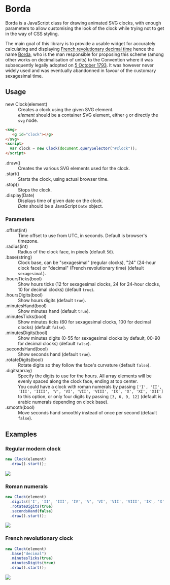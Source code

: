 # Borda #
Borda is a JavaScript class for drawing animated SVG clocks, with enough parameters
to allow customising the look of the clock while trying not to get in the way of
CSS styling.

The main goal of this library is to provide a usable widget for accurately calculating and displaying [French revolutionary decimal time](https://en.wikipedia.org/wiki/Decimal_time#France) hence the name [Borda](https://en.wikipedia.org/wiki/Jean-Charles_de_Borda), who is the man responsible for proposing this scheme (among other works on decimalisation of units) to the Convention where it was subsequently legally adopted on [5 October 1793](http://gallica.bnf.fr/ark:/12148/bpt6k9736905c/f465.item). It was however never widely used and was eventually abandonned in favour of the customary sexagesimal time.

## Usage ##

<dl>
  <dt>new Clock(element)</dt>
  <dd>Creates a clock using the given SVG element.</dd>
  <dd><i>element</i> should be a container SVG element, either <code>g</code> or directly the <code>svg</code> node.</dd>
</dl>

```html
<svg>
   <g id="clock"></g>
</svg>
<script>
  var clock = new Clock(document.querySelector("#clock"));
</script>
```

<dl>
  <dt>.draw()</dt>
  <dd>Creates the various SVG elements used for the clock.</dd>

  <dt>.start()</dt>
  <dd>Starts the clock, using actual browser time.</dd>
  
  <dt>.stop()</dt>
  <dd>Stops the clock.</dd>
  
  <dt>.display(Date)</dt>
  <dd>Displays time of given date on the clock.</dd>
  <dd><i>Date</i> should be a JavaScript <code>Date</code> object.</dd>
</dl>

### Parameters ###

<dl>
  <dt>.offset(int)</dt>
  <dd>Time offset to use from UTC, in seconds. Default is browser's timezone.</dd>

  <dt>.radius(int)</dt>
  <dd>Radius of the clock face, in pixels (default <code>50</code>).</dd>

  <dt>.base(string)</dt>
  <dd>Clock base, can be "sexagesimal" (regular clocks), "24" (24-hour clock face) or "decimal" (French revolutionary time) (default <code>sexagesimal</code>).</dd>

  <dt>.hoursTicks(bool)</dt>
  <dd>Show hours ticks (12 for sexagesimal clocks, 24 for 24-hour clocks, 10 for decimal clocks) (default <code>true</code>).</dd>

  <dt>.hoursDigits(bool)</dt>
  <dd>Show hours digits (default <code>true</code>).</dd>

  <dt>.minutesHand(bool)</dt>
  <dd>Show minutes hand (default <code>true</code>).</dd>

  <dt>.minutesTicks(bool)</dt>
  <dd>Show minutes ticks (60 for sexagesimal clocks, 100 for decimal clocks) (default <code>false</code>).</dd>

  <dt>.minutesDigits(bool)</dt>
  <dd>Show minutes digits (0-55 for sexagesimal clocks by default, 00-90 for decimal clocks) (default <code>false</code>).</dd>

  <dt>.secondsHand(bool)</dt>
  <dd>Show seconds hand (default <code>true</code>).</dd>

  <dt>.rotateDigits(bool)</dt>
  <dd>Rotate digits so they follow the face's curvature (default <code>false</code>).</dd>

  <dt>.digits(array)</dt>
  <dd>Specify the digits to use for the hours. All array elements will be evenly spaced along the clock face, ending at top center.</dd>
  <dd>You could have a clock with roman numerals by passing <code>['I', 'II', 'III', 'IIII', 'V', 'VI', 'VII', 'VIII', 'IX', 'X', 'XI', 'XII']</code> to this option, or only four digits by passing <code>[3, 6, 9, 12]</code> (default is arabic numerals depending on clock base).</dd>

  <dt>.smooth(bool)</dt>
  <dd>Move seconds hand smoothly instead of once per second (default <code>false</code>).</dd>
</dl>

## Examples ##

### Regular modern clock ###
```javascript
new Clock(element)
  .draw().start();
```
![](https://down.xn--wda.fr/2016-10-18/s6BY1QIZa.png)

### Roman numerals ###
```javascript
new Clock(element)
  .digits(['I', 'II', 'III', 'IV', 'V', 'VI', 'VII', 'VIII', 'IX', 'X', 'XI', 'XII'])
  .rotateDigits(true)
  .secondsHand(false)
  .draw().start();
```
![](https://down.xn--wda.fr/2016-10-18/3JXFSnZ7wt.png)

### French revolutionary clock ###
```javascript
new Clock(element)
  .base("decimal")
  .minutesTicks(true)
  .minutesDigits(true)
  .draw().start();
```
![](https://down.xn--wda.fr/2016-10-18/4YkCwt01nK.png)
